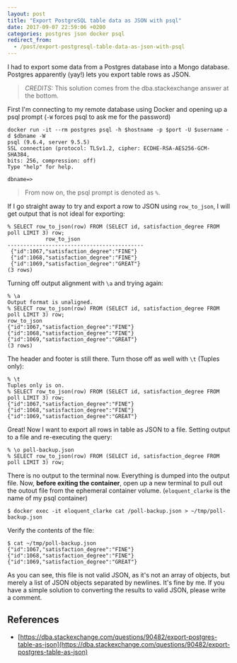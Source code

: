 ```yaml
---
layout: post
title: "Export PostgreSQL table data as JSON with psql"
date: 2017-09-07 22:59:06 +0200
categories: postgres json docker psql
redirect_from:
  - /post/export-postgresql-table-data-as-json-with-psql
---
```


I had to export some data from a Postgres database into a Mongo database. Postgres apparently (yay!) lets you export table rows as JSON.

> *CREDITS:* This solution comes from the dba.stackexchange answer at the bottom.

First I'm connecting to my remote database using Docker and opening up a psql prompt (`-W` forces psql to ask me for the password)

    docker run -it --rm postgres psql -h $hostname -p $port -U $username -d $dbname -W
    psql (9.6.4, server 9.5.5)
    SSL connection (protocol: TLSv1.2, cipher: ECDHE-RSA-AES256-GCM-SHA384, 
    bits: 256, compression: off)
    Type "help" for help.
    
    dbname=>

> From now on, the psql prompt is denoted as `%`.

If I go straight away to try and export a row to JSON using `row_to_json`, I will get output that is not ideal for exporting:

    % SELECT row_to_json(row) FROM (SELECT id, satisfaction_degree FROM poll LIMIT 3) row;
                row_to_json                
    -------------------------------------------
     {"id":1067,"satisfaction_degree":"FINE"}
     {"id":1068,"satisfaction_degree":"FINE"}
     {"id":1069,"satisfaction_degree":"GREAT"}
    (3 rows)

Turning off output alignment with `\a` and trying again:

    % \a
    Output format is unaligned.
    % SELECT row_to_json(row) FROM (SELECT id, satisfaction_degree FROM poll LIMIT 3) row;
    row_to_json
    {"id":1067,"satisfaction_degree":"FINE"}
    {"id":1068,"satisfaction_degree":"FINE"}
    {"id":1069,"satisfaction_degree":"GREAT"}
    (3 rows)

The header and footer is still there. Turn those off as well with `\t` (Tuples only):

    % \t
    Tuples only is on.
    % SELECT row_to_json(row) FROM (SELECT id, satisfaction_degree FROM poll LIMIT 3) row;
    {"id":1067,"satisfaction_degree":"FINE"}
    {"id":1068,"satisfaction_degree":"FINE"}
    {"id":1069,"satisfaction_degree":"GREAT"}

Great! Now I want to export all rows in table as JSON to a file. Setting output to a file and re-executing the query:

    % \o poll-backup.json
    % SELECT row_to_json(row) FROM (SELECT id, satisfaction_degree FROM poll LIMIT 3) row;

There is no output to the terminal now. Everything is dumped into the output file. Now, **before exiting the container**, open up a new terminal to pull out the outout file from the ephemeral container volume. (`eloquent_clarke` is the name of my psql container)

    $ docker exec -it eloquent_clarke cat /poll-backup.json > ~/tmp/poll-backup.json

Verify the contents of the file:

    $ cat ~/tmp/poll-backup.json
    {"id":1067,"satisfaction_degree":"FINE"}
    {"id":1068,"satisfaction_degree":"FINE"}
    {"id":1069,"satisfaction_degree":"GREAT"}

As you can see, this file is not valid JSON, as it's not an array of objects, but merely a list of JSON objects separated by newlines. It's fine by me. If you have a simple solution to converting the results to valid JSON, please write a comment.

## References
- [https://dba.stackexchange.com/questions/90482/export-postgres-table-as-json](https://dba.stackexchange.com/questions/90482/export-postgres-table-as-json)